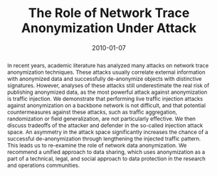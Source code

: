 ---
title: The Role of Network Trace Anonymization Under Attack
authors:
  - M. Burkhart
  - D. Schatzmann
  - B. Trammell
  - E. Boschi
  - B. Plattner

publication: In ACM *Computer Communications Review* vol. 40 no. 1, January 2010
publication_short: In *ACM CCR*, Jan 2010
date: 2010-01-07

abstract: In recent years, academic literature has analyzed many attacks on network trace anonymization techniques. These attacks usually correlate external information with anonymized data and successfully de-anonymize objects with distinctive signatures. However, analyses of these attacks still underestimate the real risk of publishing anonymized data, as the most powerful attack against anonymization is traffic injection. We demonstrate that performing live traffic injection attacks against anonymization on a backbone network is not difficult, and that potential countermeasures against these attacks, such as traffic aggregation, randomization or field generalization, are not particularly effective. We then discuss tradeoffs of the attacker and defender in the so-called injection attack space. An asymmetry in the attack space significantly increases the chance of a successful de-anonymization through lengthening the injected traffic pattern. This leads us to re-examine the role of network data anonymization. We recommend a unified approach to data sharing, which uses anonymization as a part of a technical, legal, and social approach to data protection in the research and operations communities.

math: false
selected: false
image: 
image_preview:
url_pdf: https://www.researchgate.net/profile/Brian_Trammell/publication/202120661_The_Role_of_Network_Trace_Anonymization_under_Attack/links/09e41512b662d9549f000000.pdf

---